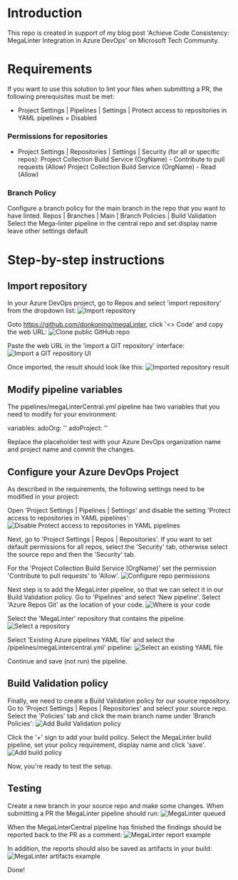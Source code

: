 # Introduction
This repo is created in support of my blog post 'Achieve Code Consistency: MegaLinter Integration in Azure DevOps' on Microsoft Tech Community.

# Requirements
If you want to use this solution to lint your files when submitting a PR, the following prerequisites must be met:
- Project Settings | Pipelines | Settings | Protect access to repositories in YAML pipelines = Disabled

### Permissions for repositories
- Project Settings | Repositories | Settings | Security (for all or specific repos):
    Project Collection Build Service (OrgName) - Contribute to pull requests (Allow)
    Project Collection Build Service (OrgName) - Read (Allow)

### Branch Policy
Configure a branch policy for the main branch in the repo that you want to have linted.
    Repos | Branches | Main | Branch Policies | Build Validation
        Select the Mega-linter pipeline in the central repo and set display name
        leave other settings default

# Step-by-step instructions

## Import repository
In your Azure DevOps project, go to Repos and select 'import repository' from the dropdown list:
![Import repository](docs/images/importRepository.jpg)


Goto https://github.com/donkoning/megaLinter, click '<> Code'  and copy the web URL:
![Clone public GitHub repo](docs/images/cloneGitHubRepo.jpg)


Paste the web URL in the 'import a GIT repository' interface:
![Import a GIT repository UI](docs/images/importRepoDialog.jpg)


Once imported, the result should look like this:
![Imported repository result](docs/images/importRepoResult.jpg)


## Modify pipeline variables
The pipelines/megaLinterCentral.yml pipeline has two variables that you need to modify for your environment:

variables:
  adoOrg: '<Enter your ADO Organisation name here>'
  adoProject: '<Enter your ADO project Name here>'

Replace the placeholder test with your Azure DevOps organization name and project name and commit the changes.

## Configure your Azure DevOps Project
As described in the requirements, the following settings need to be modified in your project:

Open 'Project Settings | Pipelines | Settings' and disable the setting 'Protect access to repositories in YAML pipelines':
![Disable Protect access to repositories in YAML pipelines](docs/images/configureAdoPipelineSettings.jpg)

Next, go to 'Project Settings | Repos | Repositories'. If you want to set default permissions for all repos, select the 'Security' tab, otherwise select the source repo and then the 'Security' tab.

For the 'Project Collection Build Service (OrgName)' set the permission 'Contribute to pull requests' to 'Allow'.
![Configure repo permissions](docs/images/configureAdoRepoPermissions.jpg)

Next step is to add the MegaLinter pipeline, so that we can select it in our Build Validation policy.
Go to 'Pipelines' and select 'New pipeline'. Select 'Azure Repos Git' as the location of your code.
![Where is your code](docs/images/configureAdoAddPipelineRepos.jpg)

Select the 'MegaLinter' repository that contains the pipeline.
![Select a repository](docs/images/configureAdoSelectMLRepo.jpg)

Select 'Existing Azure pipelines YAML file' and select the /pipelines/megaLintercentral.yml' pipeline:
![Select an existing YAML file](docs/images/configureAdoSelectYamlFile.jpg)

Continue and save (not run) the pipeline.

## Build Validation policy
Finally, we need to create a Build Validation policy for our source repository. Go to 'Project Settings | Repos | Repositories' and select your source repo. Select the 'Policies' tab and click the main branch name under 'Branch Policies':
![Add Build Validation policy](docs/images/configureAdoAddBranchPolicy.jpg)

Click the '+' sign to add your build policy. Select the MegaLinter build pipeline, set your policy requirement, display name and click 'save'.
![Add build policy](docs/images/configureAdoBranchPolicyConfig.jpg)

Now, you're ready to test the setup.

## Testing
Create a new branch in your source repo and make some changes. When submitting a PR the MegaLinter pipeline should run:
![MegaLinter queued](docs/images/pullRequestMegaLinterQueued.jpg)

When the MegaLinterCentral pipeline has finished the findings should be reported back to the PR as a comment:
![MegaLinter report example](docs/images/pullRequestMegaLinterSampleReport.jpg)

In addition, the reports should also be saved as artifacts in your build:
![MegaLinter artifacts example](docs/images/pullRequestMegaLinterArtifacts.jpg)

Done!
